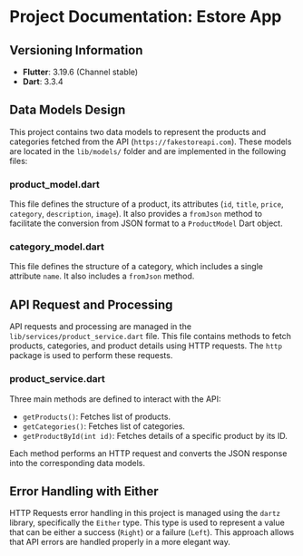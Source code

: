 # Project Documentation: Estore App

## Versioning Information

- **Flutter**: 3.19.6 (Channel stable)
- **Dart**: 3.3.4

## Data Models Design

This project contains two data models to represent the products and categories fetched from the API (`https://fakestoreapi.com`). These models are located in the `lib/models/` folder and are implemented in the following files:

### product_model.dart
This file defines the structure of a product, its attributes (`id`, `title`, `price`, `category`, `description`, `image`). It also provides a `fromJson` method to facilitate the conversion from JSON format to a `ProductModel` Dart object.

### category_model.dart
This file defines the structure of a category, which includes a single attribute `name`. It also includes a `fromJson` method.

## API Request and Processing

API requests and processing are managed in the `lib/services/product_service.dart` file. This file contains methods to fetch products, categories, and product details using HTTP requests. The `http` package is used to perform these requests.

### product_service.dart

Three main methods are defined to interact with the API:

- `getProducts()`: Fetches list of products.
- `getCategories()`: Fetches list of categories.
- `getProductById(int id)`: Fetches details of a specific product by its ID.

Each method performs an HTTP request and converts the JSON response into the corresponding data models.

## Error Handling with Either
HTTP Requests error handling in this project is managed using the `dartz` library, specifically the `Either` type. This type is used to represent a value that can be either a success (`Right`) or a failure (`Left`). This approach allows that API errors are handled properly in a more elegant way. 
